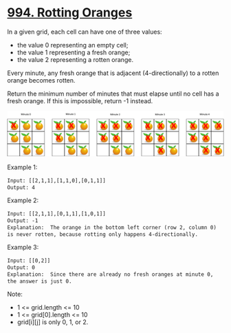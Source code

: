 # [994. Rotting Oranges](https://leetcode.com/problems/rotting-oranges/)

In a given grid, each cell can have one of three values:

- the value 0 representing an empty cell;
- the value 1 representing a fresh orange;
- the value 2 representing a rotten orange.

Every minute, any fresh orange that is adjacent (4-directionally) to a rotten orange becomes rotten.

Return the minimum number of minutes that must elapse until no cell has a fresh orange. If this is impossible, return -1 instead.

![1](1.png)

Example 1:

```text
Input: [[2,1,1],[1,1,0],[0,1,1]]
Output: 4
```

Example 2:

```text
Input: [[2,1,1],[0,1,1],[1,0,1]]
Output: -1
Explanation:  The orange in the bottom left corner (row 2, column 0) is never rotten, because rotting only happens 4-directionally.
```

Example 3:

```text
Input: [[0,2]]
Output: 0
Explanation:  Since there are already no fresh oranges at minute 0, the answer is just 0.
```

Note:

- 1 <= grid.length <= 10
- 1 <= grid[0].length <= 10
- grid[i][j] is only 0, 1, or 2.
